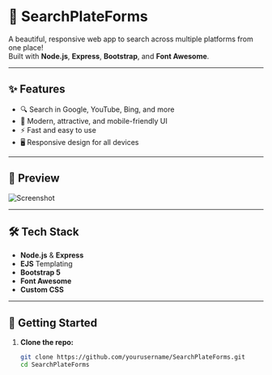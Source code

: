 # 🚀 SearchPlateForms

A beautiful, responsive web app to search across multiple platforms from one place!  
Built with **Node.js**, **Express**, **Bootstrap**, and **Font Awesome**.

---

## ✨ Features

- 🔍 Search in Google, YouTube, Bing, and more
- 🎨 Modern, attractive, and mobile-friendly UI
- ⚡ Fast and easy to use
- 🖥️ Responsive design for all devices

---

## 📸 Preview

![Screenshot](assets/download.png)

---

## 🛠️ Tech Stack

- **Node.js** & **Express**
- **EJS** Templating
- **Bootstrap 5**
- **Font Awesome**
- **Custom CSS**

---

## 🚦 Getting Started

1. **Clone the repo:**
   ```bash
   git clone https://github.com/yourusername/SearchPlateForms.git
   cd SearchPlateForms
   ```
